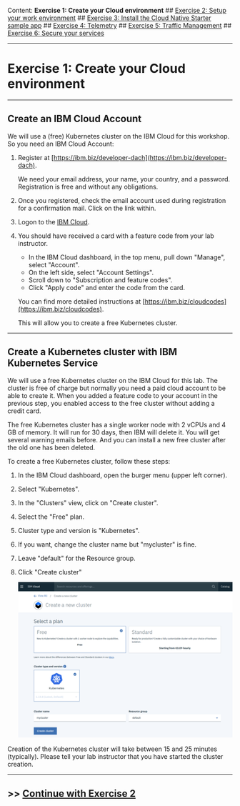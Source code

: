 Content:
**Exercise 1: Create your Cloud environment** ##
[Exercise 2: Setup your work environment](exercise2.md) ##
[Exercise 3: Install the Cloud Native Starter sample app](exercise3.md) ##
[Exercise 4: Telemetry](exercise4.md) ##
[Exercise 5: Traffic Management](exercise5.md) ##
[Exercise 6: Secure your services](exercise6.md)

---

# Exercise 1: Create your Cloud environment

---

## Create an IBM Cloud Account

We will use a (free) Kubernetes cluster on the IBM Cloud for this workshop. So you need an IBM Cloud Account:

1. Register at [https://ibm.biz/developer-dach](https://ibm.biz/developer-dach).

    We need your email address, your name, your country, and a password. Registration is free and without any obligations.

1. Once you registered, check the email account used during registration for a confirmation mail. Click on the link within.

1. Logon to the [IBM Cloud](https://cloud.ibm.com).

1. You should have received a card with a feature code from your lab instructor. 
    - In the IBM Cloud dashboard, in the top menu, pull down "Manage", select "Account".
    - On the left side, select "Account Settings".
    - Scroll down to "Subscription and feature codes".
    - Click "Apply code" and enter the code from the card.

    You can find more detailed instructions at [https://ibm.biz/cloudcodes](https://ibm.biz/cloudcodes).

    This will allow you to create a free Kubernetes cluster.

---

## Create a Kubernetes cluster with IBM Kubernetes Service

We will use a free Kubernetes cluster on the IBM Cloud for this lab. The cluster is free of charge but normally you need a paid cloud account to be able to create it. When you added a feature code to your account in the previous step, you enabled access to the free cluster without adding a credit card.

The free Kubernetes cluster has a single worker node with 2 vCPUs and 4 GB of memory. It will run for 30 days, then IBM will delete it. You will get several warning emails before. And you can install a new free cluster after the old one has been deleted.

To create a free Kubernetes cluster, follow these steps:

1. In the IBM Cloud dashboard, open the burger menu (upper left corner).

1. Select "Kubernetes".

1. In the "Clusters" view, click on "Create cluster".

1. Select the "Free" plan.

1. Cluster type and version is "Kubernetes".

1. If you want, change the cluster name but "mycluster" is fine.

1. Leave "default" for the Resource group.

1. Click "Create cluster"

   ![create cluster](../images/create_cluster.png)


Creation of the Kubernetes cluster will take between 15 and 25 minutes (typically). Please tell your lab instructor that you have started the cluster creation.

---

## >> [Continue with Exercise 2](exercise2.md)
